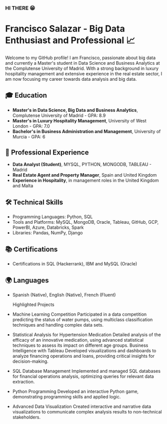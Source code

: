 ### HI THERE &#128513; ### 
# Francisco Salazar - Big Data Enthusiast and Professional 📈

Welcome to my GitHub profile! I am Francisco, passionate about big data and currently a Master's student in Data Science and Business Analytics at the Complutense University of Madrid. With a strong background in luxury hospitality management and extensive experience in the real estate sector, I am now focusing my career towards data analysis and big data.

## 🎓 Education
- **Master's in Data Science, Big Data and Business Analytics**, Complutense University of Madrid - GPA: 8.9
- **Master's in Luxury Hospitality Management**, University of West London - GPA: 7.0
- **Bachelor's in Business Administration and Management**, University of Murcia - GPA: 6

## 💼 Professional Experience
- **Data Analyst (Student)**, MYSQL, PYTHON, MONGODB, TABLEAU - Madrid
- **Real Estate Agent and Property Manager**, Spain and United Kingdom
- **Experience in Hospitality**, in management roles in the United Kingdom and Malta

## 🛠️ Technical Skills
- Programming Languages: Python, SQL
- Tools and Platforms: MySQL, MongoDB, Oracle, Tableau, GitHub, GCP, PowerBI, Azure, Databricks, Spark
- Libraries: Pandas, NumPy, Django

## 📚 Certifications
- Certifications in SQL (Hackerrank), IBM and MySQL (Oracle)

## 🌍 Languages
- Spanish (Native), English (Native), French (Fluent)

  Highlighted Projects
  
- Machine Learning Competition
Participated in a data competition predicting the status of water pumps, using multiclass classification techniques and handling complex data sets.
- Statistical Analysis for Hypertension Medication
Detailed analysis of the efficacy of an innovative medication, using advanced statistical techniques to assess its impact on different age groups.
Business Intelligence with Tableau
Developed visualizations and dashboards to analyze financing operations and loans, providing critical insights for decision-making.
- SQL Database Management
Implemented and managed SQL databases for financial operations analysis, optimizing queries for relevant data extraction.
- Python Programming
Developed an interactive Python game, demonstrating programming skills and applied logic.
- Advanced Data Visualization
Created interactive and narrative data visualizations to communicate complex analysis results to non-technical stakeholders.

